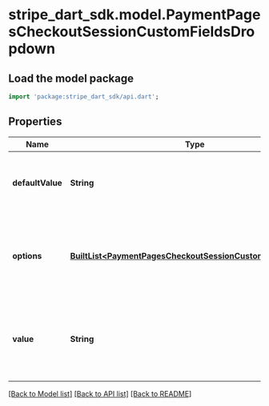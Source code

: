 # stripe_dart_sdk.model.PaymentPagesCheckoutSessionCustomFieldsDropdown

## Load the model package
```dart
import 'package:stripe_dart_sdk/api.dart';
```

## Properties
Name | Type | Description | Notes
------------ | ------------- | ------------- | -------------
**defaultValue** | **String** | The value that will pre-fill on the payment page. | [optional] 
**options** | [**BuiltList&lt;PaymentPagesCheckoutSessionCustomFieldsOption&gt;**](PaymentPagesCheckoutSessionCustomFieldsOption.md) | The options available for the customer to select. Up to 200 options allowed. | 
**value** | **String** | The option selected by the customer. This will be the `value` for the option. | [optional] 

[[Back to Model list]](../README.md#documentation-for-models) [[Back to API list]](../README.md#documentation-for-api-endpoints) [[Back to README]](../README.md)


